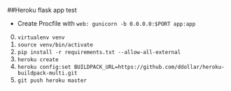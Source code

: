 ##Heroku flask app test

* Create Procfile with `web: gunicorn -b 0.0.0.0:$PORT app:app`
0. `virtualenv venv`
0. `source venv/bin/activate`
0. `pip install -r requirements.txt --allow-all-external`
0. `heroku create`
0. `heroku config:set BUILDPACK_URL=https://github.com/ddollar/heroku-buildpack-multi.git`
0. `git push heroku master`
